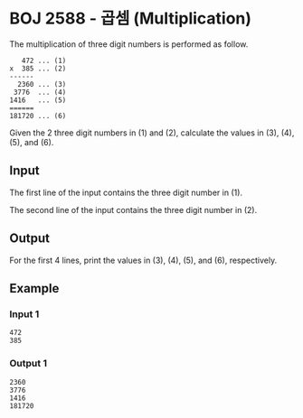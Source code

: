 # BOJ 2588 - 곱셈 (Multiplication)

The multiplication of three digit numbers is performed as follow.

```
   472 ... (1)
x  385 ... (2)
------
  2360 ... (3)
 3776  ... (4)
1416   ... (5)
======
181720 ... (6)
```

Given the 2 three digit numbers in (1) and (2), calculate the values in (3), (4), (5), and (6).

## Input

The first line of the input contains the three digit number in (1).

The second line of the input contains the three digit number in (2).

## Output

For the first 4 lines, print the values in (3), (4), (5), and (6), respectively.

## Example

### Input 1

```
472
385
```

### Output 1

```
2360
3776
1416
181720
```

